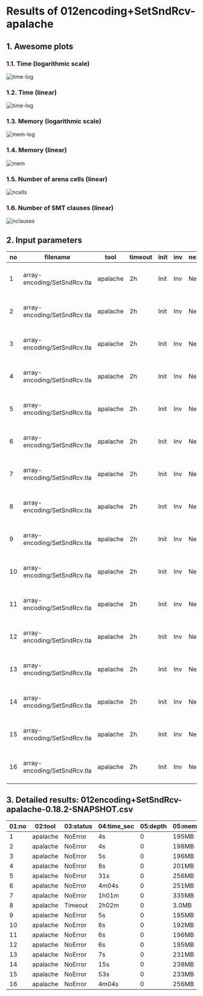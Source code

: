 # Results of 012encoding+SetSndRcv-apalache


## 1. Awesome plots

### 1.1. Time (logarithmic scale)

![time-log](012encoding+SetSndRcv-apalache-time-log.svg "Time Log")

### 1.2. Time (linear)

![time-log](012encoding+SetSndRcv-apalache-time.svg "Time Log")

### 1.3. Memory (logarithmic scale)

![mem-log](012encoding+SetSndRcv-apalache-mem-log.svg "Memory Log")

### 1.4. Memory (linear)

![mem](012encoding+SetSndRcv-apalache-mem.svg "Memory Log")

### 1.5. Number of arena cells (linear)

![ncells](012encoding+SetSndRcv-apalache-ncells.svg "Number of arena cells")

### 1.6. Number of SMT clauses (linear)

![nclauses](012encoding+SetSndRcv-apalache-nclauses.svg "Number of SMT clauses")

## 2. Input parameters

no  |  filename                      |  tool      |  timeout  |  init  |  inv  |  next  |  args
----|--------------------------------|------------|-----------|--------|-------|--------|-----------------------------------------------------
1   |  array-encoding/SetSndRcv.tla  |  apalache  |  2h       |  Init  |  Inv  |  Next  |  --smt-encoding=arrays --length=0 --cinit=CInit0
2   |  array-encoding/SetSndRcv.tla  |  apalache  |  2h       |  Init  |  Inv  |  Next  |  --smt-encoding=arrays --length=2 --cinit=CInit2
3   |  array-encoding/SetSndRcv.tla  |  apalache  |  2h       |  Init  |  Inv  |  Next  |  --smt-encoding=arrays --length=4 --cinit=CInit4
4   |  array-encoding/SetSndRcv.tla  |  apalache  |  2h       |  Init  |  Inv  |  Next  |  --smt-encoding=arrays --length=6 --cinit=CInit6
5   |  array-encoding/SetSndRcv.tla  |  apalache  |  2h       |  Init  |  Inv  |  Next  |  --smt-encoding=arrays --length=8 --cinit=CInit8
6   |  array-encoding/SetSndRcv.tla  |  apalache  |  2h       |  Init  |  Inv  |  Next  |  --smt-encoding=arrays --length=10 --cinit=CInit10
7   |  array-encoding/SetSndRcv.tla  |  apalache  |  2h       |  Init  |  Inv  |  Next  |  --smt-encoding=arrays --length=12 --cinit=CInit12
8   |  array-encoding/SetSndRcv.tla  |  apalache  |  2h       |  Init  |  Inv  |  Next  |  --smt-encoding=arrays --length=14 --cinit=CInit14
9   |  array-encoding/SetSndRcv.tla  |  apalache  |  2h       |  Init  |  Inv  |  Next  |  --smt-encoding=oopsla19 --length=0 --cinit=CInit0
10  |  array-encoding/SetSndRcv.tla  |  apalache  |  2h       |  Init  |  Inv  |  Next  |  --smt-encoding=oopsla19 --length=2 --cinit=CInit2
11  |  array-encoding/SetSndRcv.tla  |  apalache  |  2h       |  Init  |  Inv  |  Next  |  --smt-encoding=oopsla19 --length=4 --cinit=CInit4
12  |  array-encoding/SetSndRcv.tla  |  apalache  |  2h       |  Init  |  Inv  |  Next  |  --smt-encoding=oopsla19 --length=6 --cinit=CInit6
13  |  array-encoding/SetSndRcv.tla  |  apalache  |  2h       |  Init  |  Inv  |  Next  |  --smt-encoding=oopsla19 --length=8 --cinit=CInit8
14  |  array-encoding/SetSndRcv.tla  |  apalache  |  2h       |  Init  |  Inv  |  Next  |  --smt-encoding=oopsla19 --length=10 --cinit=CInit10
15  |  array-encoding/SetSndRcv.tla  |  apalache  |  2h       |  Init  |  Inv  |  Next  |  --smt-encoding=oopsla19 --length=12 --cinit=CInit12
16  |  array-encoding/SetSndRcv.tla  |  apalache  |  2h       |  Init  |  Inv  |  Next  |  --smt-encoding=oopsla19 --length=14 --cinit=CInit14

## 3. Detailed results: 012encoding+SetSndRcv-apalache-0.18.2-SNAPSHOT.csv

01:no  |  02:tool   |  03:status  |  04:time_sec  |  05:depth  |  05:mem_kb  |  10:ninit_trans  |  11:ninit_trans  |  12:ncells  |  13:nclauses  |  14:navg_clause_len
-------|------------|-------------|---------------|------------|-------------|------------------|------------------|-------------|---------------|--------------------
1      |  apalache  |  NoError    |  4s           |  0         |  195MB      |  0               |  0               |  12         |  7.0          |  5.0
2      |  apalache  |  NoError    |  4s           |  0         |  198MB      |  0               |  0               |  83         |  78           |  8.0
3      |  apalache  |  NoError    |  5s           |  0         |  196MB      |  0               |  0               |  207        |  220          |  10
4      |  apalache  |  NoError    |  8s           |  0         |  201MB      |  0               |  0               |  355        |  410          |  11
5      |  apalache  |  NoError    |  31s          |  0         |  256MB      |  0               |  0               |  527        |  648          |  11
6      |  apalache  |  NoError    |  4m04s        |  0         |  251MB      |  0               |  0               |  723        |  934          |  12
7      |  apalache  |  NoError    |  1h01m        |  0         |  335MB      |  0               |  0               |  943        |  1.0K         |  12
8      |  apalache  |  Timeout    |  2h02m        |  0         |  3.0MB      |  0               |  0               |  1.0K       |  1.0K         |  12
9      |  apalache  |  NoError    |  5s           |  0         |  195MB      |  0               |  0               |  13         |  11           |  6.0
10     |  apalache  |  NoError    |  6s           |  0         |  192MB      |  0               |  0               |  93         |  103          |  8.0
11     |  apalache  |  NoError    |  6s           |  0         |  196MB      |  0               |  0               |  235        |  281          |  10
12     |  apalache  |  NoError    |  6s           |  0         |  195MB      |  0               |  0               |  401        |  507          |  11
13     |  apalache  |  NoError    |  7s           |  0         |  231MB      |  0               |  0               |  591        |  781          |  12
14     |  apalache  |  NoError    |  15s          |  0         |  238MB      |  0               |  0               |  805        |  1.0K         |  13
15     |  apalache  |  NoError    |  53s          |  0         |  233MB      |  0               |  0               |  1.0K       |  1.0K         |  13
16     |  apalache  |  NoError    |  4m04s        |  0         |  256MB      |  0               |  0               |  1.0K       |  1.0K         |  14
